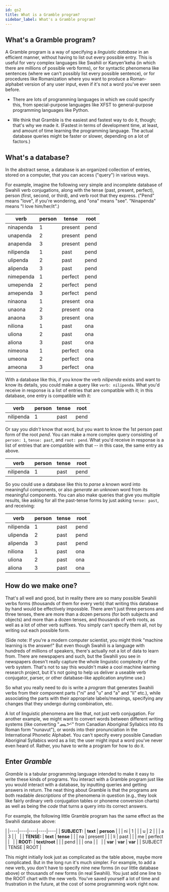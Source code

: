 ```yaml
---
id: gs2
title: What is a Gramble program?
sidebar_label: What's a Gramble program?
---
```


## What's a Gramble program?

A Gramble program is a way of specifying a *linguistic database* in an efficient manner, without having to list out every possible entry.  This is useful for very complex languages like Swahili or Kanyen'keha (in which there are millions of possible verb forms), or for syntactic phenomena like sentences (where we can't possibly list every possible sentence), or for procedures like Romanization where you want to produce a Roman-alphabet version of any user input, even if it's not a word you've ever seen before.

* There are lots of programming languages in which we could specify this, from special-purpose languages like XFST to general-purpose programming languages like Python.

* We think that Gramble is the easiest and fastest way to do it, though; that's why we made it.  (Fastest in terms of development time, at least, and amount of time learning the programming language.  The actual database queries might be faster or slower, depending on a lot of factors.)

## What's a database?  

In the abstract sense, a database is an organized collection of entries, stored on a computer, that you can access ("query") in various ways.  

For example, imagine the following *very* simple and incomplete database of Swahili verb conjugations, along with the tense (past, present, perfect), person (first, second, or third), and verb root that they express.  ("Pend" means "love", if you're wondering, and "ona" means "see".  "Ninapenda" means "I love him/her/it".)

| verb  | person | tense | root |
|-----------|--------|-------|-----|
| ninapenda | 1 | present | pend |
| unapenda | 2 | present |  pend |
| anapenda | 3 | present |  pend |
| nilipenda | 1 | past |  pend |
| ulipenda | 2 | past |  pend |
| alipenda | 3 | past | pend |
| nimependa | 1 | perfect | pend |
| umependa | 2 | perfect | pend |
| amependa | 3 | perfect | pend |
| ninaona | 1 | present | ona |
| unaona | 2 | present |  ona |
| anaona| 3 | present |  ona |
| niliona | 1 | past |  ona |
| uliona | 2 | past |  ona |
| aliona | 3 | past | ona |
| nimeona | 1 | perfect | ona |
| umeona | 2 | perfect | ona |
| ameona | 3 | perfect | ona |

With a database like this, if you know the verb *nilipenda* exists and want to know its details, you could make a query like ``verb: nilipenda``.  What you'd receive in response is a list of entries that are compatible with it; in this database, one entry is compatible with it:

| verb  | person | tense | root |
|-----------|--------|-------|-----|
| nilipenda | 1 | past |  pend |

Or say you *didn't* know that word, but you want to know the 1st person past form of the root *pend*.  You can make a more complex query consisting of ``person: 1``, ``tense: past``, and ``root: pend``.  What you'd receive in response is a list of entries that are compatible with that -- in this case, the same entry as above.

| verb  | person | tense | root |
|-----------|--------|-------|-----|
| nilipenda | 1 | past |  pend |

So you could use a database like this to *parse* a known word into meaningful components, or also *generate* an unknown word from its meaningful components.  You can also make queries that give you multiple results, like asking for all the past-tense forms by just asking ``tense: past``, and receiving:

| verb  | person | tense | root |
|-----------|--------|-------|-----|
| nilipenda | 1 | past |  pend |
| ulipenda | 2 | past |  pend |
| alipenda | 3 | past | pend |
| niliona | 1 | past |  ona |
| uliona | 2 | past |  ona |
| aliona | 3 | past | ona |

## How do we make one?

That's all well and good, but in reality there are so many possible Swahili verbs forms (thousands of them for every verb) that writing this database by hand would be effectively impossble.  There aren't just three persons and three tenses, there are more than a dozen persons (for both subjects and objects) and more than a dozen tenses, and thousands of verb roots, as well as a lot of other verb suffixes.  You simply can't specify them all, not by writing out each possible form.

(Side note: If you're a modern computer scientist, you might think "machine learning is the answer!"  But even though Swahili is a language with hundreds of millions of speakers, there's actually not a lot of data to learn from.  There are newspapers and such, but the Swahili you see in newspapers doesn't really capture the whole linguistic complexity of the verb system.  That's not to say this wouldn't make a cool machine learning research project, but it's not going to help us deliver a useable verb conjugator, parser, or other database-like application anytime use.)

So what you really need to do is write a *program* that generates Swahili verbs from their component parts ("ni" and "u" and "a" and "li" etc.), while associating the parts with their appropriate labels/meanings, specifying any changes that they undergo during combination, etc. 

A lot of linguistic phenomena are like that, not just verb conjugation.  For another example, we might want to convert words between different writing systems (like converting "ᓄᓇᕗᑦ" from Canadian Aboriginal Syllabics into its Roman form "nunavut"), or words into their pronunciation in the International Phonetic Alphabet.  You can't specify every possible Canadian Aboriginal Syllabics word as a list; the user might input a word you've never even heard of.  Rather, you have to write a program for how to do it.

## Enter *Gramble*

*Gramble* is a tabular programming language intended to make it easy to write these kinds of programs.  You interact with a Gramble program just like you would interact with a database, by inputting queries and getting answers in return.  The neat thing about Gramble is that the programs are both readable *descriptions* of the phenomena in question (e.g., they look like fairly ordinary verb conjugation tables or phoneme conversion charts) as well as being the *code* that turns a query into its correct answers.

For example, the following little Gramble program has the same effect as the Swahili database above:

[]() |
|----|----|----|----|----|
| **SUBJECT:** | **text** | **person** |
|              | ni   | 1 |
|              | u   | 2 |
|              | a   | 3 |
| &nbsp; |
| **TENSE:** | **text** | **tense** |
|         | na | present |
|         | li | past |
|         | me | perfect |
| &nbsp; |
| **ROOT:** | **text/root** |
|         | pend |
|         | ona |
| &nbsp; |
| **var** | **var** | **var** |
| SUBJECT | TENSE | ROOT |

This might initially look just as complicated as the table above, maybe more complicated.  But in the long run it's much simpler.  For example, to add a new verb, you don't have to specify nine new forms (in our little database above) or thousands of new forms (in real Swahili).  You just add one line to the ROOT chart with the new verb.  You've saved yourself a lot of time and frustration in the future, at the cost of some programming work right now.